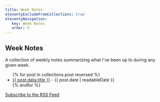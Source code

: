 ```yaml
---
title: Week Notes
eleventyExcludeFromCollections: true
eleventyNavigation:
   key: Week Notes
   order: 5
---
```

<h2>Week Notes</h2>
A collection of weekly notes summarizing what I've been up to during any given week.
<ul>
{% for post in collections.post reversed %}
<li><a href="{{post.url}}">{{ post.data.title }}</a> - {{ post.date | readableDate }}</li>
{% endfor %}
</ul>
<a href="/feed/feed.xml">Subscribe to the RSS Feed</a>